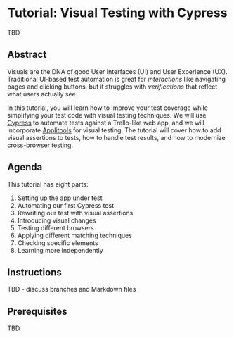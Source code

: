 # Tutorial: Visual Testing with Cypress

TBD


## Abstract

Visuals are the DNA of good User Interfaces (UI) and User Experience (UX).
Traditional UI-based test automation is great for *interactions* like navigating pages and clicking buttons,
but it struggles with *verifications* that reflect what users actually see.

In this tutorial, you will learn how to improve your test coverage while simplifying your test code with visual testing techniques.
We will use [Cypress](https://www.cypress.io/) to automate tests against a Trello-like web app,
and we will incorporate [Applitools](https://applitools.com/) for visual testing.
The tutorial will cover how to add visual assertions to tests,
how to handle test results,
and how to modernize cross-browser testing.


## Agenda

This tutorial has eight parts:

1. Setting up the app under test
2. Automating our first Cypress test
3. Rewriting our test with visual assertions
4. Introducing visual changes
5. Testing different browsers
6. Applying different matching techniques
7. Checking specific elements
8. Learning more independently


## Instructions

TBD - discuss branches and Markdown files


## Prerequisites

TBD
